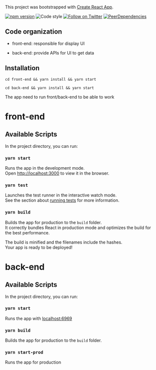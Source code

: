 This project was bootstrapped with [Create React App](https://github.com/facebook/create-react-app).

[![npm version](https://img.shields.io/npm/v/redux.svg?style=flat-square)](https://www.npmjs.com/package/redux)
![Code style](https://img.shields.io/badge/code_style-prettier-ff69b4.svg)
[![Follow on Twitter](https://img.shields.io/twitter/follow/MaterialUI.svg?label=follow+Material-UI)](https://twitter.com/MaterialUI)
[![PeerDependencies](https://david-dm.org/mui-org/material-ui/master/peer-status.svg?path=packages/material-ui)](https://david-dm.org/mui-org/material-ui/master?type=peer&path=packages/material-ui)
## Code organization

* front-end: responsible for display UI

* back-end: provide APIs for UI to get data

## Installation

```
cd front-end && yarn install && yarn start
```

```
cd back-end && yarn install && yarn start
```

The app need to run front/back-end to be able to work

# front-end
## Available Scripts

In the project directory, you can run:

### `yarn start`

Runs the app in the development mode.<br />
Open [http://localhost:3000](http://localhost:3000) to view it in the browser.

### `yarn test`

Launches the test runner in the interactive watch mode.<br />
See the section about [running tests](https://facebook.github.io/create-react-app/docs/running-tests) for more information.

### `yarn build`

Builds the app for production to the `build` folder.<br />
It correctly bundles React in production mode and optimizes the build for the best performance.

The build is minified and the filenames include the hashes.<br />
Your app is ready to be deployed!

        
# back-end
## Available Scripts

In the project directory, you can run:

### `yarn start`

Runs the app with [localhost:6969](http://localhost:6969) 


### `yarn build`

Builds the app for production to the `build` folder.<br />


### `yarn start-prod`

Runs the app for production
